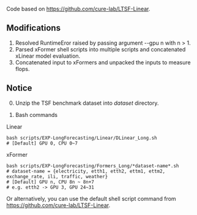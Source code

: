 Code based on https://github.com/cure-lab/LTSF-Linear.

## Modifications
1. Resolved RuntimeEror raised by passing argument --gpu n with n > 1.
2. Parsed xFormer shell scripts into multiple scripts and concatenated xLinear model evaluation.
3. Concatenated input to xFormers and unpacked the inputs to measure flops.

## Notice
0. Unzip the TSF benchmark dataset into *dataset* directory.

1. Bash commands

Linear
```
bash scripts/EXP-LongForecasting/Linear/DLinear_Long.sh
# [Default] GPU 0, CPU 0~7
```
xFormer
```
bash scripts/EXP-LongForecasting/Formers_Long/*dataset-name*.sh
# dataset-name = {electricity, etth1, etth2, ettm1, ettm2, exchange_rate, ili, traffic, weather}
# [Default] GPU n, CPU 8n ~ 8n+7
# e.g. etth2 -> GPU 3, GPU 24~31
```

Or alternatively, you can use the default shell script command from https://github.com/cure-lab/LTSF-Linear.
